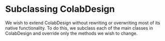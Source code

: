 # Subclassing ColabDesign

We wish to extend ColabDesign without rewriting or overwriting most of its native functionality. To do this, we subclass each of the main classes in ColabDesign and override only the methods we wish to change.
